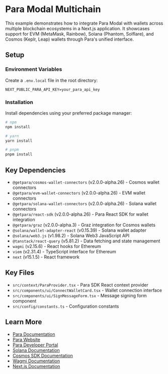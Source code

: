 # Para Modal Multichain

This example demonstrates how to integrate Para Modal with wallets across multiple blockchain ecosystems in a Next.js application. It showcases support for EVM (MetaMask, Rainbow), Solana (Phantom, Solflare), and Cosmos (Keplr, Leap) wallets through Para's unified interface.

## Setup

### Environment Variables

Create a `.env.local` file in the root directory:

```env
NEXT_PUBLIC_PARA_API_KEY=your_para_api_key
```

### Installation

Install dependencies using your preferred package manager:

```bash
# npm
npm install

# yarn
yarn install

# pnpm
pnpm install
```

## Key Dependencies

- `@getpara/cosmos-wallet-connectors` (v2.0.0-alpha.26) - Cosmos wallet connectors
- `@getpara/evm-wallet-connectors` (v2.0.0-alpha.26) - EVM wallet connectors
- `@getpara/solana-wallet-connectors` (v2.0.0-alpha.26) - Solana wallet connectors
- `@getpara/react-sdk` (v2.0.0-alpha.26) - Para React SDK for wallet integration
- `@getpara/graz` (v2.0.0-alpha.3) - Graz integration for Cosmos wallets
- `@solana/wallet-adapter-react` (v0.15.39) - Solana wallet adapter
- `@solana/web3.js` (v1.98.2) - Solana Web3 JavaScript API
- `@tanstack/react-query` (v5.81.2) - Data fetching and state management
- `wagmi` (v2.15.6) - React hooks for Ethereum
- `viem` (v2.31.4) - TypeScript interface for Ethereum
- `next` (v15.1.5) - React framework

## Key Files

- `src/context/ParaProvider.tsx` - Para SDK React context provider
- `src/components/ui/ConnectWalletCard.tsx` - Wallet connection interface
- `src/components/ui/SignMessageForm.tsx` - Message signing form component
- `src/config/constants.ts` - Configuration constants

## Learn More

- [Para Documentation](https://docs.getpara.com)
- [Para Website](https://getpara.com)
- [Para Developer Portal](https://developer.getpara.com)
- [Solana Documentation](https://docs.solana.com/)
- [Cosmos SDK Documentation](https://docs.cosmos.network/)
- [Wagmi Documentation](https://wagmi.sh)
- [Next.js Documentation](https://nextjs.org/docs)
